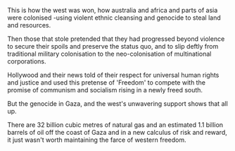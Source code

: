 This is how the west was won, how australia and africa and parts of asia were colonised -using violent ethnic cleansing and genocide to steal land and resources.

Then those that stole pretended that they had progressed beyond violence to secure their spoils and preserve the status quo, and to slip deftly from traditional military colonisation to the neo-colonisation of multinational corporations. 

Hollywood and their news told of their respect for universal human rights and justice and used this pretense of 'Freedom' to compete with the promise of communism and socialism rising in a newly freed south. 

But the genocide in Gaza, and the west's unwavering support  shows that all up.

There are 32 billion cubic metres of natural gas and an estimated 1.1 billion barrels of oil off the coast of Gaza and in a new calculus of risk and reward, it just wasn't worth maintaining the farce of western freedom.